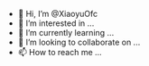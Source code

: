 - 👋 Hi, I’m @XiaoyuOfc
- 👀 I’m interested in ...
- 🌱 I’m currently learning ...
- 💞️ I’m looking to collaborate on ...
- 📫 How to reach me ...

<!---
XiaoyuOfc/XiaoyuOfc is a ✨ special ✨ repository because its `README.md` (this file) appears on your GitHub profile.
You can click the Preview link to take a look at your changes.
--->

